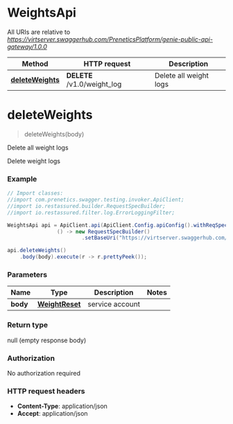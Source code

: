 # WeightsApi

All URIs are relative to *https://virtserver.swaggerhub.com/PreneticsPlatform/genie-public-api-gateway/1.0.0*

Method | HTTP request | Description
------------- | ------------- | -------------
[**deleteWeights**](WeightsApi.md#deleteWeights) | **DELETE** /v1.0/weight_log | Delete all weight logs


<a name="deleteWeights"></a>
# **deleteWeights**
> deleteWeights(body)

Delete all weight logs

Delete weight logs

### Example
```java
// Import classes:
//import com.prenetics.swagger.testing.invoker.ApiClient;
//import io.restassured.builder.RequestSpecBuilder;
//import io.restassured.filter.log.ErrorLoggingFilter;

WeightsApi api = ApiClient.api(ApiClient.Config.apiConfig().withReqSpecSupplier(
                () -> new RequestSpecBuilder()
                        .setBaseUri("https://virtserver.swaggerhub.com/PreneticsPlatform/genie-public-api-gateway/1.0.0"))).weights();

api.deleteWeights()
    .body(body).execute(r -> r.prettyPeek());
```

### Parameters

Name | Type | Description  | Notes
------------- | ------------- | ------------- | -------------
 **body** | [**WeightReset**](WeightReset.md)| service account |

### Return type

null (empty response body)

### Authorization

No authorization required

### HTTP request headers

 - **Content-Type**: application/json
 - **Accept**: application/json

